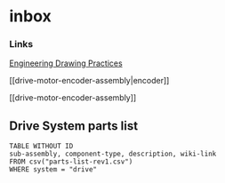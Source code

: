 # inbox

### Links
[Engineering Drawing Practices](https://ndiasqtorage.blob.core.usgovcloudapi.net/ndia/2008/technical/GastonEngineeringDrawings100G.pdf)

[[drive-motor-encoder-assembly|encoder]]

[[drive-motor-encoder-assembly]]

## Drive System parts list
```dataview
TABLE WITHOUT ID
sub-assembly, component-type, description, wiki-link
FROM csv("parts-list-rev1.csv")
WHERE system = "drive"
```


